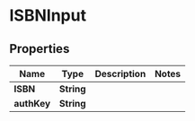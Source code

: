 # ISBNInput

## Properties
Name | Type | Description | Notes
------------ | ------------- | ------------- | -------------
**ISBN** | **String** |  | 
**authKey** | **String** |  | 
